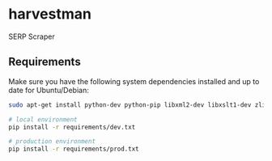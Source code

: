 # harvestman
SERP Scraper

## Requirements

Make sure you have the following system dependencies installed and up to date for Ubuntu/Debian:

```bash
sudo apt-get install python-dev python-pip libxml2-dev libxslt1-dev zlib1g-dev libffi-dev libssl-dev
```

```bash
# local environment
pip install -r requirements/dev.txt
```

```bash
# production environment
pip install -r requirements/prod.txt
```
